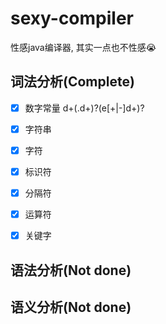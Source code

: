 # sexy-compiler

性感java编译器, 其实一点也不性感😭



## 词法分析(Complete)

- [x] 数字常量    d+(.d+)?(e[+|-]d+)?


- [x] 字符串        
- [x] 字符
- [x] 标识符
- [x] 分隔符
- [x] 运算符
- [x] 关键字

## 语法分析(Not done)



## 语义分析(Not done)

